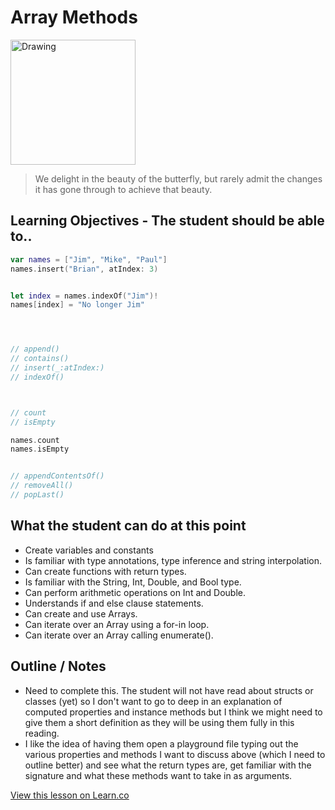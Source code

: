 # Array Methods

<img src="http://www.achievement.org/achievers/ang0/large/ang0-003.jpg" alt="Drawing" style="width: 200px;"/>  


> We delight in the beauty of the butterfly, but rarely admit the changes it has gone through to achieve that beauty.

## Learning Objectives - The student should be able to..


```swift
var names = ["Jim", "Mike", "Paul"]
names.insert("Brian", atIndex: 3)


let index = names.indexOf("Jim")!
names[index] = "No longer Jim"




// append()
// contains()
// insert(_:atIndex:)
// indexOf()



// count
// isEmpty

names.count
names.isEmpty


// appendContentsOf()
// removeAll()
// popLast()
```

## What the student can do at this point 

* Create variables and constants
* Is familiar with type annotations, type inference and string interpolation.
* Can create functions with return types.
* Is familiar with the String, Int, Double, and Bool type.
* Can perform arithmetic operations on Int and Double.
* Understands if and else clause statements.
* Can create and use Arrays.
* Can iterate over an Array using a for-in loop.
* Can iterate over an Array calling enumerate().

## Outline / Notes

*  Need to complete this. The student will not have read about structs or classes (yet) so I don't want to go to deep in an explanation of computed properties and instance methods but I think we might need to give them a short definition as they will be using them fully in this reading.
* I like the idea of having them open a playground file typing out the various properties and methods I want to discuss above (which I need to outline better) and see what the return types are, get familiar with the signature and what these methods want to take in as arguments.

<a href='https://learn.co/lessons/ArrayMethods' data-visibility='hidden'>View this lesson on Learn.co</a>
